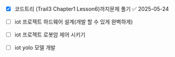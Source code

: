 - [x] 코드트리 (Trail3 Chapter1  Lesson6)까지문제 풀기 ✅ 2025-05-24
- [ ] iot 프로젝트 하드웨어 설계(개발 할 수 있게 완벽하게)
- [ ] iot 프로젝트 로봇암 제어 시키기
- [ ] iot yolo 모델 개발

